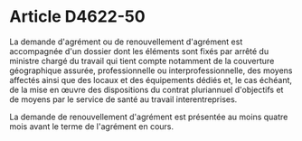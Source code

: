 # Article D4622-50

La demande d'agrément ou de renouvellement d'agrément est accompagnée d'un dossier dont les éléments sont fixés par arrêté du ministre chargé du travail qui tient compte notamment de la couverture géographique assurée, professionnelle ou interprofessionnelle, des moyens affectés ainsi que des locaux et des équipements dédiés et, le cas échéant, de la mise en œuvre des dispositions du contrat pluriannuel d'objectifs et de moyens par le service de santé au travail interentreprises. 
  
   
La demande de renouvellement d'agrément est présentée au moins quatre mois avant le terme de l'agrément en cours.